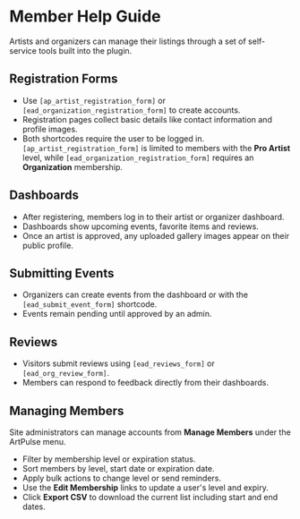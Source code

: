 # Member Help Guide

Artists and organizers can manage their listings through a set of self-service tools built into the plugin.

## Registration Forms
- Use `[ap_artist_registration_form]` or `[ead_organization_registration_form]` to create accounts.
- Registration pages collect basic details like contact information and profile images.
- Both shortcodes require the user to be logged in. `[ap_artist_registration_form]` is limited to members with the **Pro Artist** level, while `[ead_organization_registration_form]` requires an **Organization** membership.

## Dashboards
- After registering, members log in to their artist or organizer dashboard.
- Dashboards show upcoming events, favorite items and reviews.
- Once an artist is approved, any uploaded gallery images appear on their public profile.

## Submitting Events
- Organizers can create events from the dashboard or with the `[ead_submit_event_form]` shortcode.
- Events remain pending until approved by an admin.

## Reviews
- Visitors submit reviews using `[ead_reviews_form]` or `[ead_org_review_form]`.
- Members can respond to feedback directly from their dashboards.

## Managing Members
Site administrators can manage accounts from **Manage Members** under the ArtPulse menu.
- Filter by membership level or expiration status.
- Sort members by level, start date or expiration date.
- Apply bulk actions to change level or send reminders.
- Use the **Edit Membership** links to update a user's level and expiry.
- Click **Export CSV** to download the current list including start and end dates.
